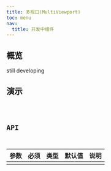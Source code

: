 ```yaml
---
title: 多视口(MultiViewport)
toc: menu
nav:
  title: 开发中组件
---
```


## 概览

still developing

## 演示

<code src="../../src/components/developing/multi-viewport/demo/demo.tsx" />

## API

| 参数 | 必须 | 类型 | 默认值 | 说明 |
| :--- | :--- | :--- | :----- | :--- |
|      |      |      |        |      |
